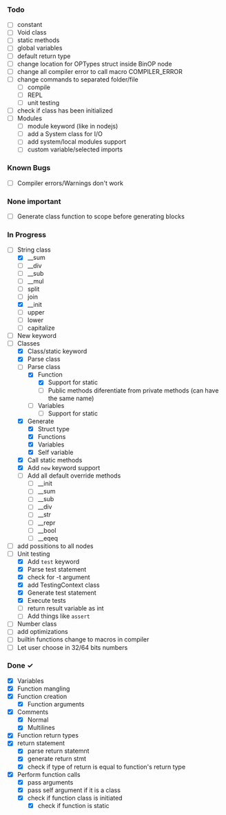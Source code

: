 ### Todo

- [ ] constant
- [ ] Void class
- [ ] static methods
- [ ] global variables
- [ ] default return type
- [ ] change location for OPTypes struct inside BinOP node
- [ ] change all compiler error to call macro COMPILER_ERROR
- [ ] change commands to separated folder/file
    - [ ] compile
    - [ ] REPL
    - [ ] unit testing
- [ ] check if class has been initialized
- [ ] Modules
    - [ ] module keyword (like in nodejs)
    - [ ] add a System class for I/O
    - [ ] add system/local modules support
    - [ ] custom variable/selected imports

### Known Bugs

- [ ] Compiler errors/Warnings don't work

### None important
- [ ] Generate class function to scope before generating blocks

### In Progress

- [ ] String class
    - [x] __sum
    - [ ] __div
    - [ ] __sub
    - [ ] __mul
    - [ ] split
    - [ ] join
    - [x] __init
    - [ ] upper
    - [ ] lower
    - [ ] capitalize
- [ ] New keyword
- [ ] Classes
    - [x] Class/static keyword
    - [x] Parse class
    - [ ] Parse class
        - [x] Function
            - [x] Support for static
            - [ ] Public methods diferentiate from private methods (can have the same name)
        - [ ] Variables
            - [ ] Support for static
    - [x] Generate
        - [x] Struct type
        - [x] Functions
        - [x] Variables
        - [x] Self variable
    - [x] Call static methods
    - [x] Add `new` keyword support
    - [ ] Add all default override methods
        - [ ] __init
        - [ ] __sum
        - [ ] __sub
        - [ ] __div
        - [ ] __str
        - [ ] __repr
        - [ ] __bool
        - [ ] __eqeq
- [ ] add possitions to all nodes
- [ ] Unit testing
    - [x] Add `test` keyword
    - [x] Parse test statement
    - [x] check for -t argument
    - [x] add TestingContext class
    - [x] Generate test statement
    - [x] Execute tests
    - [ ] return result variable as int
    - [ ] Add things like `assert`
- [ ] Number class
- [ ] add optimizations
- [ ] builtin functions change to macros in compiler
- [ ] Let user choose in 32/64 bits numbers

### Done ✓

- [x] Variables
- [x] Function mangling
- [x] Function creation
    - [x] Function arguments
- [x] Comments
    - [x] Normal
    - [x] Multilines
- [x] Function return types
- [x] return statement
    - [x] parse return statemnt
    - [x] generate return stmt
    - [x] check if type of return is equal to function's return type
- [x] Perform function calls
    - [x] pass arguments
    - [x] pass self argument if it is a class
    - [x] check if function class is initiated
        - [x] check if function is static